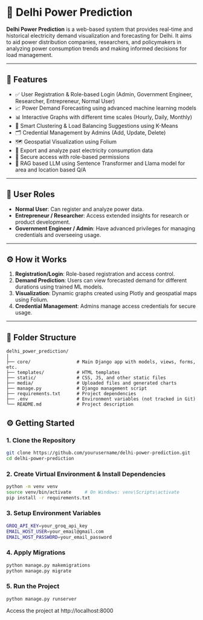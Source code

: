 # 🔋 Delhi Power Prediction

**Delhi Power Prediction** is a web-based system that provides real-time and historical electricity demand visualization and forecasting for Delhi. It aims to aid power distribution companies, researchers, and policymakers in analyzing power consumption trends and making informed decisions for load management.

---

## 🚀 Features

- ✅ User Registration & Role-based Login (Admin, Government Engineer, Researcher, Entrepreneur, Normal User)
- 📈 Power Demand Forecasting using advanced machine learning models
- 📊 Interactive Graphs with different time scales (Hourly, Daily, Monthly)
- 🧠 Smart Clustering & Load Balancing Suggestions using K-Means
- 🗂️ Credential Management by Admins (Add, Update, Delete)
- 🗺️ Geospatial Visualization using Folium
- 📂 Export and analyze past electricity consumption data
- 🔐 Secure access with role-based permissions
- 🧠 RAG based LLM using Sentence Transformer and Llama model for area and location based Q/A

---

## 👥 User Roles

- **Normal User**: Can register and analyze power data.
- **Entrepreneur / Researcher**: Access extended insights for research or product development.
- **Government Engineer / Admin**: Have advanced privileges for managing credentials and overseeing usage.

---

## ⚙️ How it Works

1. **Registration/Login**: Role-based registration and access control.
2. **Demand Prediction**: Users can view forecasted demand for different durations using trained ML models.
3. **Visualization**: Dynamic graphs created using Plotly and geospatial maps using Folium.
4. **Credential Management**: Admins manage access credentials for secure usage.

---

## 📁 Folder Structure

```plaintext
delhi_power_prediction/
│
├── core/                 # Main Django app with models, views, forms, etc.
├── templates/            # HTML templates
├── static/               # CSS, JS, and other static files
├── media/                # Uploaded files and generated charts
├── manage.py             # Django management script
├── requirements.txt      # Project dependencies
├── .env                  # Environment variables (not tracked in Git)
└── README.md             # Project description
```

## ⚙️ Getting Started

### 1. Clone the Repository

```bash
git clone https://github.com/yourusername/delhi-power-prediction.git
cd delhi-power-prediction
```

### 2. Create Virtual Environment & Install Dependencies

```bash
python -m venv venv
source venv/bin/activate     # On Windows: venv\Scripts\activate
pip install -r requirements.txt
```

### 3. Setup Environment Variables

```bash
GROQ_API_KEY=your_groq_api_key
EMAIL_HOST_USER=your_email@gmail.com
EMAIL_HOST_PASSWORD=your_email_password
```

### 4. Apply Migrations

```bash
python manage.py makemigrations
python manage.py migrate
```

### 5. Run the Project

```bash
python manage.py runserver
```

Access the project at http://localhost:8000
